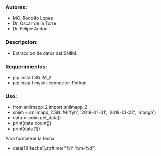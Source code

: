 ### Autores:

- MC. Rodolfo Lopez
- Dr. Oscar de la Torre
- Dr. Felipe Andoni

### Descripcion:

- Extraccion de datos del SNIIM.

### Requerimientos:

- pip install SNIIM_2
- pip install mysql-connector-Python

### Uso:

- from sniimapp_2 import sniimapp_2
- sniim = sniimapp_2.SNIIM('fyh', '2018-01-01', '2018-01-22', 'mongo')
- data = sniim.get_data()
- print(data.count())
- print(data[1])

Para formatear la fecha
- data[1]['fecha'].strftime("%Y-%m-%d")
